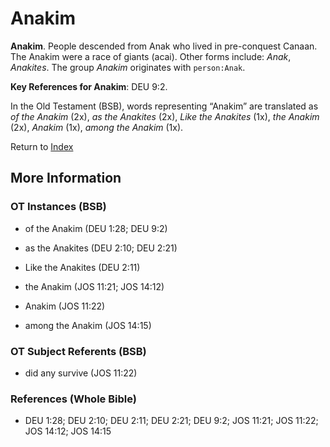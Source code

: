 # Anakim
**Anakim**. 
People descended from Anak who lived in pre-conquest Canaan. The Anakim were a race of giants (acai). 
Other forms include: 
*Anak*, *Anakites*. 
The group _Anakim_ originates with `person:Anak`. 


**Key References for Anakim**: 
DEU 9:2. 


In the Old Testament (BSB), words representing “Anakim” are translated as 
*of the Anakim* (2x), *as the Anakites* (2x), *Like the Anakites* (1x), *the Anakim* (2x), *Anakim* (1x), *among the Anakim* (1x). 




Return to [Index](00-Index.md)

## More Information

### OT Instances (BSB)

* of the Anakim (DEU 1:28; DEU 9:2)

* as the Anakites (DEU 2:10; DEU 2:21)

* Like the Anakites (DEU 2:11)

* the Anakim (JOS 11:21; JOS 14:12)

* Anakim (JOS 11:22)

* among the Anakim (JOS 14:15)



### OT Subject Referents (BSB)

* did any survive (JOS 11:22)



### References (Whole Bible)

* DEU 1:28; DEU 2:10; DEU 2:11; DEU 2:21; DEU 9:2; JOS 11:21; JOS 11:22; JOS 14:12; JOS 14:15



